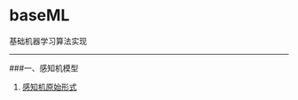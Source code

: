 # baseML
基础机器学习算法实现
***
###一、感知机模型
1. [感知机原始形式](https://github.com/luhao2013/baseML/blob/master/Perceptron/Perceptron.py)